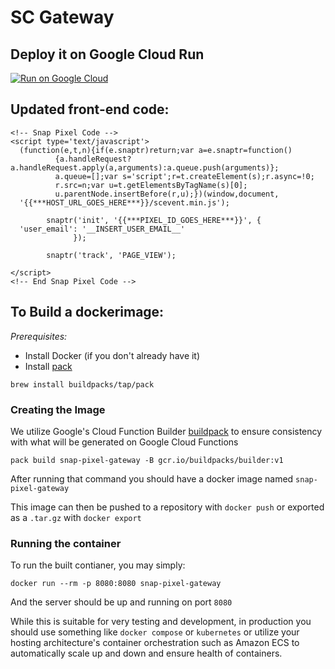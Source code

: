 # SC Gateway

## Deploy it on Google Cloud Run
[![Run on Google Cloud](https://deploy.cloud.run/button.svg)](https://deploy.cloud.run?git_repo=https://github.com/Snapchat/pixel-server-gateway/)

## Updated front-end code:

```
<!-- Snap Pixel Code -->
<script type='text/javascript'>
  (function(e,t,n){if(e.snaptr)return;var a=e.snaptr=function()
          {a.handleRequest?a.handleRequest.apply(a,arguments):a.queue.push(arguments)};
          a.queue=[];var s='script';r=t.createElement(s);r.async=!0;
          r.src=n;var u=t.getElementsByTagName(s)[0];
          u.parentNode.insertBefore(r,u);})(window,document,
  '{{***HOST_URL_GOES_HERE***}}/scevent.min.js');

        snaptr('init', '{{***PIXEL_ID_GOES_HERE***}}', {
  'user_email': '__INSERT_USER_EMAIL__'
              });

        snaptr('track', 'PAGE_VIEW');

</script>
<!-- End Snap Pixel Code -->
```

## To Build a dockerimage:

*Prerequisites:*

* Install Docker (if you don't already have it)
* Install [pack](https://github.com/buildpacks/pack/releases)
```
brew install buildpacks/tap/pack
```

### Creating the Image

We utilize Google's Cloud Function Builder [buildpack](https://github.com/GoogleCloudPlatform/buildpacks) to ensure consistency with what will be generated on Google Cloud Functions

```
pack build snap-pixel-gateway -B gcr.io/buildpacks/builder:v1
```

After running that command you should have a docker image named `snap-pixel-gateway`

This image can then be pushed to a repository with `docker push` or exported as a `.tar.gz` with `docker export`

### Running the container 

To run the built contianer, you may simply:

```
docker run --rm -p 8080:8080 snap-pixel-gateway
```

And the server should be up and running on port `8080`

While this is suitable for very testing and development, in production you should use something like `docker compose` or `kubernetes` or utilize your hosting architecture's container orchestration such as Amazon ECS to automatically scale up and down and ensure health of containers.
